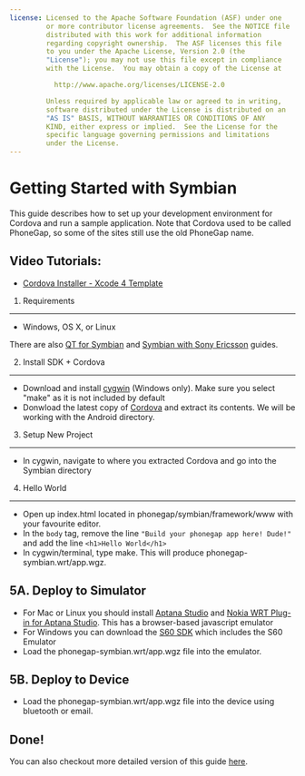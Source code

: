 ```yaml
---
license: Licensed to the Apache Software Foundation (ASF) under one
         or more contributor license agreements.  See the NOTICE file
         distributed with this work for additional information
         regarding copyright ownership.  The ASF licenses this file
         to you under the Apache License, Version 2.0 (the
         "License"); you may not use this file except in compliance
         with the License.  You may obtain a copy of the License at

           http://www.apache.org/licenses/LICENSE-2.0

         Unless required by applicable law or agreed to in writing,
         software distributed under the License is distributed on an
         "AS IS" BASIS, WITHOUT WARRANTIES OR CONDITIONS OF ANY
         KIND, either express or implied.  See the License for the
         specific language governing permissions and limitations
         under the License.
---
```


Getting Started with Symbian
============================

This guide describes how to set up your development environment for Cordova and run a sample application.  Note that Cordova used to be called PhoneGap, so some of the sites still use the old PhoneGap name.

Video Tutorials:
----------------

- [Cordova Installer - Xcode 4 Template](http://www.youtube.com/v/R9zktJUN7AI?autoplay=1)


1. Requirements
---------------

- Windows, OS X, or Linux

There are also [QT for Symbian](http://wiki.phonegap.com/w/page/16494811/PhoneGap-Symbian-%28Qt%29) and [Symbian with Sony Ericsson](http://wiki.phonegap.com/w/page/16494782/Getting-Started-with-PhoneGap-Symbian-(WRT-on-Sony-Ericsson)) guides.


2. Install SDK + Cordova
-------------------------

- Download and install [cygwin](http://www.cygwin.com/setup.exe) (Windows only). Make sure you select "make" as it is not included by default
- Donwload the latest copy of [Cordova](http://phonegap.com/download) and extract its contents. We will be working with the Android directory.


3. Setup New Project
--------------------

- In cygwin, navigate to where you extracted Cordova and go into the Symbian directory</li>

 
4. Hello World
--------------

- Open up index.html located in phonegap/symbian/framework/www with your favourite editor. 
- In the `body` tag, remove the line `"Build your phonegap app here! Dude!"` and add the line `<h1>Hello World</h1>`
- In cygwin/terminal, type make. This will produce phonegap-symbian.wrt/app.wgz. 


5A. Deploy to Simulator
-----------------------

- For Mac or Linux you should install [Aptana Studio](http://www.aptana.org/products/studio2/download) and [Nokia WRT Plug-in for Aptana Studio](http://www.forum.nokia.com/info/sw.nokia.com/id/00d62bd8-4214-4c86-b608-5f11b94dad54/Nokia_WRT_Plug_in_for_Aptana_Studio.html). This has a browser-based javascript emulator
- For Windows you can download the [S60 SDK](http://www.forum.nokia.com/info/sw.nokia.com/id/ec866fab-4b76-49f6-b5a5-af0631419e9c/S60_All_in_One_SDKs.html) which includes the S60 Emulator
- Load the phonegap-symbian.wrt/app.wgz file into the emulator.


5B. Deploy to Device
--------------------

- Load the phonegap-symbian.wrt/app.wgz file into the device using bluetooth or email.


Done!
-----

You can also checkout more detailed version of this guide [here](http://wiki.phonegap.com/w/page/16494780/Getting-Started-with-Phonegap-Nokia-WRT).


